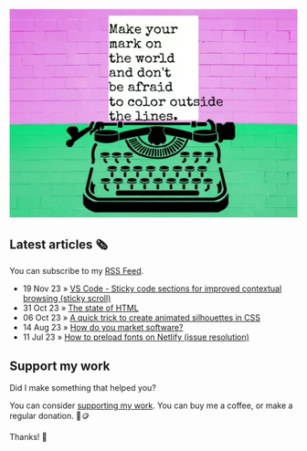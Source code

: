 ![animated image showing a typewriter typing out the following message: leave your mark on the world and dont be afraid to color outside of the lines. The word outside goes outside of the piece of paper](img/mark-on-the-world.webp)

## Latest articles 🗞️

You can subscribe to my [RSS Feed](https://www.roboleary.net/feed.xml).

<!-- BLOG:START -->
 - 19 Nov 23 » [VS Code - Sticky code sections for improved contextual browsing &lpar;sticky scroll&rpar;](https://www.roboleary.net/vscode/2023/11/19/vscode-sticky.html)
 - 31 Oct 23 » [The state of HTML](https://www.roboleary.net/webdev/2023/10/31/state-of-html.html)
 - 06 Oct 23 » [A quick trick to create animated silhouettes in CSS](https://www.roboleary.net/webdev/2023/10/06/animated-silhouettes-css.html)
 - 14 Aug 23 » [How do you market software?](https://www.roboleary.net/webdev/2023/08/14/docs-marketing.html)
 - 11 Jul 23 » [How to preload fonts on Netlify &lpar;issue resolution&rpar;](https://www.roboleary.net/webdev/2023/07/11/preload-fonts-netlify.html)<!-- BLOG:END -->

## Support my work

Did I make something that helped you?

You can consider [supporting my work](https://ko-fi.com/roboleary). You can buy me a coffee, or make a regular donation. 🌈🪙

Thanks! 🙏
